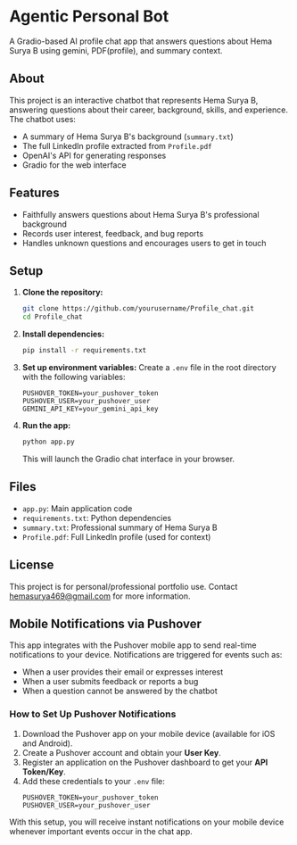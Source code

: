 # Agentic Personal Bot

A Gradio-based AI profile chat app that answers questions about Hema Surya B using gemini, PDF(profile), and summary context.

## About

This project is an interactive chatbot that represents Hema Surya B, answering questions about their career, background, skills, and experience. The chatbot uses:
- A summary of Hema Surya B's background (`summary.txt`)
- The full LinkedIn profile extracted from `Profile.pdf`
- OpenAI's API for generating responses
- Gradio for the web interface

## Features
- Faithfully answers questions about Hema Surya B's professional background
- Records user interest, feedback, and bug reports
- Handles unknown questions and encourages users to get in touch

## Setup

1. **Clone the repository:**
   ```bash
   git clone https://github.com/yourusername/Profile_chat.git
   cd Profile_chat
   ```
2. **Install dependencies:**
   ```bash
   pip install -r requirements.txt
   ```
3. **Set up environment variables:**
   Create a `.env` file in the root directory with the following variables:
   ```env
   PUSHOVER_TOKEN=your_pushover_token
   PUSHOVER_USER=your_pushover_user
   GEMINI_API_KEY=your_gemini_api_key
   ```
4. **Run the app:**
   ```bash
   python app.py
   ```
   This will launch the Gradio chat interface in your browser.

## Files
- `app.py`: Main application code
- `requirements.txt`: Python dependencies
- `summary.txt`: Professional summary of Hema Surya B
- `Profile.pdf`: Full LinkedIn profile (used for context)

## License
This project is for personal/professional portfolio use. Contact hemasurya469@gmail.com for more information. 

## Mobile Notifications via Pushover

This app integrates with the Pushover mobile app to send real-time notifications to your device. Notifications are triggered for events such as:
- When a user provides their email or expresses interest
- When a user submits feedback or reports a bug
- When a question cannot be answered by the chatbot

### How to Set Up Pushover Notifications
1. Download the Pushover app on your mobile device (available for iOS and Android).
2. Create a Pushover account and obtain your **User Key**.
3. Register an application on the Pushover dashboard to get your **API Token/Key**.
4. Add these credentials to your `.env` file:
   ```env
   PUSHOVER_TOKEN=your_pushover_token
   PUSHOVER_USER=your_pushover_user
   ```

With this setup, you will receive instant notifications on your mobile device whenever important events occur in the chat app. 
